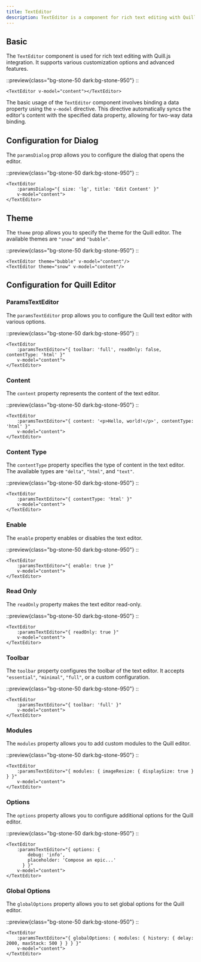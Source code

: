 ```yaml
---
title: TextEditor
description: TextEditor is a component for rich text editing with Quill.js integration.
---
```


## Basic

The `TextEditor` component is used for rich text editing with Quill.js integration. It supports various customization options and advanced features.

::preview{class="bg-stone-50 dark:bg-stone-950"}
<DemoTextEditorBasic/>
::

```vue
<TextEditor v-model="content"></TextEditor>
```

The basic usage of the `TextEditor` component involves binding a data property using the `v-model` directive. This directive automatically syncs the editor's content with the specified data property, allowing for two-way data binding.

## Configuration for Dialog

The `paramsDialog` prop allows you to configure the dialog that opens the editor.

::preview{class="bg-stone-50 dark:bg-stone-950"}
<DemoTextEditorParamsDialog/>
::

```vue
<TextEditor 
    :paramsDialog="{ size: 'lg', title: 'Edit Content' }" 
    v-model="content">
</TextEditor>
```

## Theme

The `theme` prop allows you to specify the theme for the Quill editor. The available themes are `"snow"` and `"bubble"`.

::preview{class="bg-stone-50 dark:bg-stone-950"}
<DemoTextEditorTheme/>
::

```vue
<TextEditor theme="bubble" v-model="content"/>
<TextEditor theme="snow" v-model="content"/>
```

## Configuration for Quill Editor

### ParamsTextEditor
The `paramsTextEditor` prop allows you to configure the Quill text editor with various options.

::preview{class="bg-stone-50 dark:bg-stone-950"}
<DemoTextEditorParamsTextEditor/>
::

```vue
<TextEditor 
    :paramsTextEditor="{ toolbar: 'full', readOnly: false, contentType: 'html' }" 
    v-model="content">
</TextEditor>
```

### Content

The `content` property represents the content of the text editor.

::preview{class="bg-stone-50 dark:bg-stone-950"}
<DemoTextEditorContent/>
::

```vue
<TextEditor 
    :paramsTextEditor="{ content: '<p>Hello, world!</p>', contentType: 'html' }" 
    v-model="content">
</TextEditor>
```

### Content Type

The `contentType` property specifies the type of content in the text editor. The available types are `"delta"`, `"html"`, and `"text"`.

::preview{class="bg-stone-50 dark:bg-stone-950"}
<DemoTextEditorContentType/>
::

```vue
<TextEditor 
    :paramsTextEditor="{ contentType: 'html' }" 
    v-model="content">
</TextEditor>
```

### Enable

The `enable` property enables or disables the text editor.

::preview{class="bg-stone-50 dark:bg-stone-950"}
<DemoTextEditorEnable/>
::

```vue
<TextEditor 
    :paramsTextEditor="{ enable: true }" 
    v-model="content">
</TextEditor>
```

### Read Only

The `readOnly` property makes the text editor read-only.

::preview{class="bg-stone-50 dark:bg-stone-950"}
<DemoTextEditorReadOnly/>
::

```vue
<TextEditor 
    :paramsTextEditor="{ readOnly: true }" 
    v-model="content">
</TextEditor>
```

### Toolbar

The `toolbar` property configures the toolbar of the text editor. It accepts `"essential"`, `"minimal"`, `"full"`, or a custom configuration.

::preview{class="bg-stone-50 dark:bg-stone-950"}
<DemoTextEditorToolbar/>
::

```vue
<TextEditor 
    :paramsTextEditor="{ toolbar: 'full' }" 
    v-model="content">
</TextEditor>
```

### Modules

The `modules` property allows you to add custom modules to the Quill editor.

::preview{class="bg-stone-50 dark:bg-stone-950"}
<DemoTextEditorModules/>
::

```vue
<TextEditor 
    :paramsTextEditor="{ modules: { imageResize: { displaySize: true } } }" 
    v-model="content">
</TextEditor>
```

### Options

The `options` property allows you to configure additional options for the Quill editor.

::preview{class="bg-stone-50 dark:bg-stone-950"}
<DemoTextEditorOptions/>
::

```vue
<TextEditor
    :paramsTextEditor="{ options: { 
        debug: 'info', 
        placeholder: 'Compose an epic...' 
      } }"
    v-model="content">
</TextEditor>
```

### Global Options

The `globalOptions` property allows you to set global options for the Quill editor.

::preview{class="bg-stone-50 dark:bg-stone-950"}
<DemoTextEditorGlobalOptions/>
::

```vue
<TextEditor 
    :paramsTextEditor="{ globalOptions: { modules: { history: { delay: 2000, maxStack: 500 } } } }" 
    v-model="content">
</TextEditor>
```